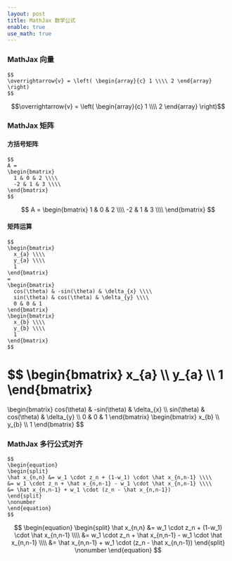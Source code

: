 ```yaml
---
layout: post
title: MathJax 数学公式
enable: true
use_math: true
---
```


### MathJax 向量

```
$$
\overrightarrow{v} = \left( \begin{array}{c} 1 \\\\ 2 \end{array} \right)
$$
```

$$\overrightarrow{v} = \left( \begin{array}{c} 1 \\\\ 2 \end{array} \right)$$

### MathJax 矩阵

#### 方括号矩阵

```
$$
A =
\begin{bmatrix}
  1 & 0 & 2 \\\\
  -2 & 1 & 3 \\\\
\end{bmatrix}
$$
```

$$
A =
\begin{bmatrix}
  1 & 0 & 2 \\\\
  -2 & 1 & 3 \\\\
\end{bmatrix}
$$

#### 矩阵运算

```
$$
\begin{bmatrix}
  x_{a} \\\\
  y_{a} \\\\
  1
\end{bmatrix}
=
\begin{bmatrix}
  cos(\theta) & -sin(\theta) & \delta_{x} \\\\
  sin(\theta) & cos(\theta) & \delta_{y} \\\\
  0 & 0 & 1
\end{bmatrix}
\begin{bmatrix}
  x_{b} \\\\
  y_{b} \\\\
  1
\end{bmatrix}
$$
```

$$
\begin{bmatrix}
  x_{a} \\\\
  y_{a} \\\\
  1
\end{bmatrix}
=
\begin{bmatrix}
  cos(\theta) & -sin(\theta) & \delta_{x} \\\\
  sin(\theta) & cos(\theta) & \delta_{y} \\\\
  0 & 0 & 1
\end{bmatrix}
\begin{bmatrix}
  x_{b} \\\\
  y_{b} \\\\
  1
\end{bmatrix}
$$

### MathJax 多行公式对齐

```
$$
\begin{equation}
\begin{split}
\hat x_{n,n} &= w_1 \cdot z_n + (1-w_1) \cdot \hat x_{n,n-1} \\\\ 
&= w_1 \cdot z_n + \hat x_{n,n-1} - w_1 \cdot \hat x_{n,n-1} \\\\
&= \hat x_{n,n-1} + w_1 \cdot (z_n - \hat x_{n,n-1})
\end{split}
\nonumber
\end{equation}
$$
```

$$
\begin{equation}
\begin{split}
\hat x_{n,n} &= w_1 \cdot z_n + (1-w_1) \cdot \hat x_{n,n-1} \\\\ 
&= w_1 \cdot z_n + \hat x_{n,n-1} - w_1 \cdot \hat x_{n,n-1} \\\\
&= \hat x_{n,n-1} + w_1 \cdot (z_n - \hat x_{n,n-1})
\end{split}
\nonumber
\end{equation}
$$